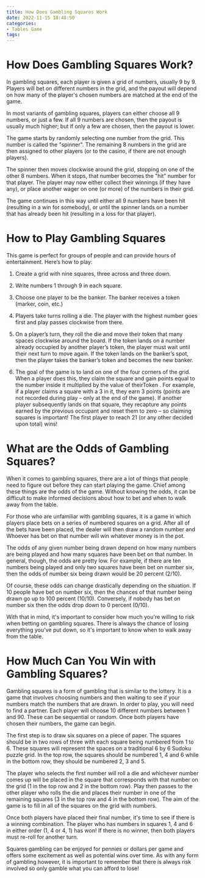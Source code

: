 ```yaml
---
title: How Does Gambling Squares Work
date: 2022-11-15 18:48:50
categories:
- Tables Game
tags:
---
```



#  How Does Gambling Squares Work?

In gambling squares, each player is given a grid of numbers, usually 9 by 9. Players will bet on different numbers in the grid, and the payout will depend on how many of the player's chosen numbers are matched at the end of the game.

In most variants of gambling squares, players can either choose all 9 numbers, or just a few. If all 9 numbers are chosen, then the payout is usually much higher; but if only a few are chosen, then the payout is lower.

The game starts by randomly selecting one number from the grid. This number is called the "spinner". The remaining 8 numbers in the grid are then assigned to other players (or to the casino, if there are not enough players).

The spinner then moves clockwise around the grid, stopping on one of the other 8 numbers. When it stops, that number becomes the "hit" number for that player. The player may now either collect their winnings (if they have any), or place another wager on one (or more) of the numbers in their grid.

The game continues in this way until either all 9 numbers have been hit (resulting in a win for somebody), or until the spinner lands on a number that has already been hit (resulting in a loss for that player).

#  How to Play Gambling Squares

This game is perfect for groups of people and can provide hours of entertainment.  Here’s how to play:

1. Create a grid with nine squares, three across and three down.

2. Write numbers 1 through 9 in each square.

3. Choose one player to be the banker. The banker receives a token (marker, coin, etc.)

4. Players take turns rolling a die. The player with the highest number goes first and play passes clockwise from there.

5. On a player’s turn, they roll the die and move their token that many spaces clockwise around the board. If the token lands on a number already occupied by another player’s token, the player must wait until their next turn to move again. If the token lands on the banker’s spot, then the player takes the banker’s token and becomes the new banker.

6. The goal of the game is to land on one of the four corners of the grid. When a player does this, they claim the square and gain points equal to the number inside it multiplied by the value of theirToken . For example, if a player claims a square with a 3 in it, they earn 3 points (points are not recorded during play – only at the end of the game). If another player subsequently lands on that square, they recapture any points earned by the previous occupant and reset them to zero – so claiming squares is important! The first player to reach 21 (or any other decided upon total) wins!

#  What are the Odds of Gambling Squares?

When it comes to gambling squares, there are a lot of things that people need to figure out before they can start playing the game. Chief among these things are the odds of the game. Without knowing the odds, it can be difficult to make informed decisions about how to bet and when to walk away from the table.

For those who are unfamiliar with gambling squares, it is a game in which players place bets on a series of numbered squares on a grid. After all of the bets have been placed, the dealer will then draw a random number and Whoever has bet on that number will win whatever money is in the pot.

The odds of any given number being drawn depend on how many numbers are being played and how many squares have been bet on that number. In general, though, the odds are pretty low. For example, if there are ten numbers being played and only two squares have been bet on number six, then the odds of number six being drawn would be 20 percent (2/10).

Of course, these odds can change drastically depending on the situation. If 10 people have bet on number six, then the chances of that number being drawn go up to 100 percent (10/10). Conversely, if nobody has bet on number six then the odds drop down to 0 percent (0/10).

With that in mind, it's important to consider how much you're willing to risk when betting on gambling squares. There is always the chance of losing everything you've put down, so it's important to know when to walk away from the table.

#  How Much Can You Win with Gambling Squares?

Gambling squares is a form of gambling that is similar to the lottery. It is a game that involves choosing numbers and then waiting to see if your numbers match the numbers that are drawn. In order to play, you will need to find a partner. Each player will choose 10 different numbers between 1 and 90. These can be sequential or random. Once both players have chosen their numbers, the game can begin.

The first step is to draw six squares on a piece of paper. The squares should be in two rows of three with each square being numbered from 1 to 6. These squares will represent the spaces on a traditional 6 by 6 Sudoku puzzle grid. In the top row, the squares should be numbered 1, 4 and 6 while in the bottom row, they should be numbered 2, 3 and 5.

The player who selects the first number will roll a die and whichever number comes up will be placed in the square that corresponds with that number on the grid (1 in the top row and 2 in the bottom row). Play then passes to the other player who rolls the die and places their number in one of the remaining squares (3 in the top row and 4 in the bottom row). The aim of the game is to fill in all of the squares on the grid with numbers.

Once both players have placed their final number, it's time to see if there is a winning combination. The player who has numbers in squares 1, 4 and 6 in either order (1, 4 or 4, 1) has won! If there is no winner, then both players must re-roll for another turn.

Squares gambling can be enjoyed for pennies or dollars per game and offers some excitement as well as potential wins over time. As with any form of gambling however, it is important to remember that there is always risk involved so only gamble what you can afford to lose!